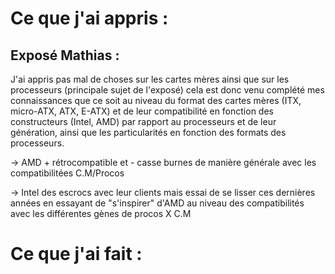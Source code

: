 # Ce que j'ai appris :
## Exposé Mathias :
J'ai appris pas mal de choses sur les cartes mères ainsi que sur les processeurs (principale sujet de l'exposé) cela est donc venu complété mes connaissances que ce soit au niveau du format des cartes mères (ITX, micro-ATX, ATX, E-ATX) et de leur compatibilité en fonction des constructeurs (Intel, AMD) par rapport au processeurs et de leur génération, ainsi que les particularités en fonction des formats des processeurs.

-> AMD + rétrocompatible et - casse burnes de manière générale avec les compatibilitées C.M/Procos

-> Intel des escrocs avec leur clients mais essai de se lisser ces dernières années en essayant de "s'inspirer" d'AMD au niveau des compatibilités avec les différentes gènes de procos X C.M 

# Ce que j'ai fait : 
